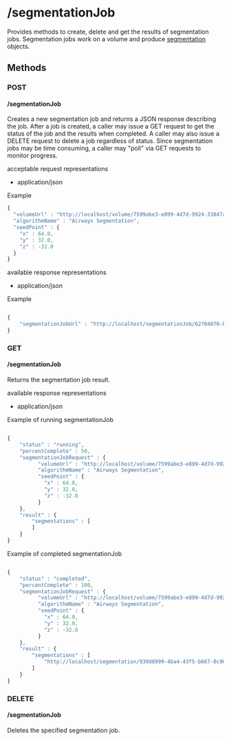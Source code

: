 # /segmentationJob

Provides methods to create, delete and get the results of segmentation jobs.  Segmentation jobs work on a volume
and produce [segmentation](segmentation.md) objects.

## Methods

### POST
#### /segmentationJob

Creates a new segmentation job and returns a JSON response describing the job.  After a job
is created, a caller may issue a GET request to get the status of the job and the results when completed.  A
caller may also issue a DELETE request to delete a job regardless of status.  Since segmentation jobs may
be time consuming, a caller may "poll" via GET requests to monitor progress.

acceptable request representations

* application/json

Example

```javascript
{
  "volumeUrl" : "http://localhost/volume/7599abe3-e899-4d7d-9924-33847a959368",
  "algorithmName" : "Airways Segmentation",
  "seedPoint" : {
    "x" : 64.0,
    "y" : 32.0,
    "z" : -32.0
  }
}


```

available response representations

* application/json

Example

```javascript

{
    "segmentationJobUrl" : "http://localhost/segmentationJob/62704070-b8ff-4173-a9af-a9b08a5b1193"
}

```

### GET
#### /segmentationJob

Returns the segmentation job result.

available response representations

* application/json

Example of running segmentationJob

```javascript

{
    "status" : "running",
    "percentComplete" : 50,
    "segmentationJobRequest" : {
          "volumeUrl" : "http://localhost/volume/7599abe3-e899-4d7d-9924-33847a959368",
          "algorithmName" : "Airways Segmentation",
          "seedPoint" : {
            "x" : 64.0,
            "y" : 32.0,
            "z" : -32.0
          }
    },
    "result" : {
        "segmentations" : [
        ]
    }
}

```

Example of completed segmentationJob


```javascript

{
    "status" : "completed",
    "percentComplete" : 100,
    "segmentationJobRequest" : {
          "volumeUrl" : "http://localhost/volume/7599abe3-e899-4d7d-9924-33847a959368",
          "algorithmName" : "Airways Segmentation",
          "seedPoint" : {
            "x" : 64.0,
            "y" : 32.0,
            "z" : -32.0
          }
    },
    "result" : {
        "segmentations" : [
            "http://localhost/segmentation/930d8999-4ba4-43f5-b667-0c90183a2c02"
        ]
    }
}

```

### DELETE
#### /segmentationJob

Deletes the specified segmentation job.
